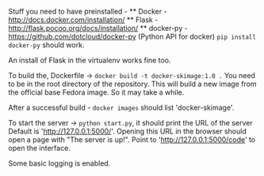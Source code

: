 Stuff you need to have preinstalled -
** Docker - http://docs.docker.com/installation/
** Flask - http://flask.pocoo.org/docs/installation/
** docker-py - https://github.com/dotcloud/docker-py (Python API for docker)
   `pip install docker-py` should work.

An install of Flask in the virtualenv works fine too.

To build the, Dockerfile -> `docker build -t docker-skimage:1.0 .`
You need to be in the root directory of the repository. 
This will build a new image from the official base Fedora image.
So it may take a while.

After a successful build - `docker images` should list 'docker-skimage'. 

To start the server -> `python start.py`, it should print the URL of the server
Default is 'http://127.0.0.1:5000/'.
Opening this URL in the browser should open a page with "The server is up!".
Point to 'http://127.0.0.1:5000/code' to open the interface.

Some basic logging is enabled.

